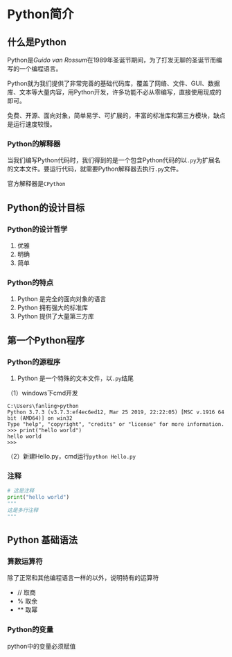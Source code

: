 # Python简介

## 什么是Python

Python是*Guido van Rossum*在1989年圣诞节期间，为了打发无聊的圣诞节而编写的一个编程语言。

Python就为我们提供了非常完善的基础代码库，覆盖了网络、文件、GUI、数据库、文本等大量内容，用Python开发，许多功能不必从零编写，直接使用现成的即可。

免费、开源、面向对象，简单易学、可扩展的，丰富的标准库和第三方模块，缺点是运行速度较慢。

### Python的解释器

当我们编写Python代码时，我们得到的是一个包含Python代码的以`.py`为扩展名的文本文件。要运行代码，就需要Python解释器去执行`.py`文件。

官方解释器是`CPython`

## Python的设计目标

### Python的设计哲学

1. 优雅
2. 明确
3. 简单

### Python的特点

1. Python 是完全的面向对象的语言
2. Python 拥有强大的标准库
3. Python 提供了大量第三方库

## 第一个Python程序

### Python的源程序

1. Python 是一个特殊的文本文件，以`.py`结尾

（1）windows下cmd开发

```
C:\Users\fanling>python
Python 3.7.3 (v3.7.3:ef4ec6ed12, Mar 25 2019, 22:22:05) [MSC v.1916 64 bit (AMD64)] on win32
Type "help", "copyright", "credits" or "license" for more information.
>>> print("hello world")
hello world
>>>
```

（2）新建Hello.py，cmd运行`python Hello.py`

### 注释

```python
# 这是注释
print("hello world")
"""
这是多行注释
"""
```

## Python 基础语法

### 算数运算符

除了正常和其他编程语言一样的以外，说明特有的运算符

- // 取商
- % 取余
- ** 取幂

### Python的变量

python中的变量必须赋值